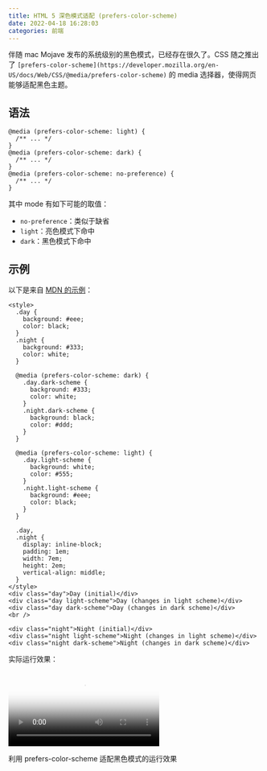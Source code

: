 ```yaml
---
title: HTML 5 深色模式适配 (prefers-color-scheme)
date: 2022-04-18 16:28:03
categories: 前端
---
```

伴随 mac Mojave 发布的系统级别的黑色模式，已经存在很久了。CSS 随之推出了 `[prefers-color-scheme](https://developer.mozilla.org/en-US/docs/Web/CSS/@media/prefers-color-scheme)` 的 media 选择器，使得网页能够适配黑色主题。

## 语法

```
@media (prefers-color-scheme: light) {
  /** ... */
}
@media (prefers-color-scheme: dark) {
  /** ... */
}
@media (prefers-color-scheme: no-preference) {
  /** ... */
}
```

其中 mode 有如下可能的取值：

*   `no-preference`：类似于缺省
*   `light`：亮色模式下命中
*   `dark`：黑色模式下命中
## 示例

以下是来自 [MDN 的示例](https://developer.mozilla.org/en-US/docs/Web/CSS/@media/prefers-color-scheme)：

```
<style>
  .day {
    background: #eee;
    color: black;
  }
  .night {
    background: #333;
    color: white;
  }

  @media (prefers-color-scheme: dark) {
    .day.dark-scheme {
      background: #333;
      color: white;
    }
    .night.dark-scheme {
      background: black;
      color: #ddd;
    }
  }

  @media (prefers-color-scheme: light) {
    .day.light-scheme {
      background: white;
      color: #555;
    }
    .night.light-scheme {
      background: #eee;
      color: black;
    }
  }

  .day,
  .night {
    display: inline-block;
    padding: 1em;
    width: 7em;
    height: 2em;
    vertical-align: middle;
  }
</style>
<div class="day">Day (initial)</div>
<div class="day light-scheme">Day (changes in light scheme)</div>
<div class="day dark-scheme">Day (changes in dark scheme)</div>
<br />

<div class="night">Night (initial)</div>
<div class="night light-scheme">Night (changes in light scheme)</div>
<div class="night dark-scheme">Night (changes in dark scheme)</div>
```

实际运行效果：

  <video src="https://vdn3.vzuu.com/SD/6ee4a5a0-bb5e-11eb-9421-82ae8ff31740.mp4?disable_local_cache=1&amp;c=avc.0.0&amp;auth_key=1650294580-0-0-3f8f0304d5c27a71139a83aa6368f76d&amp;f=mp4&amp;bu=pico&amp;expiration=1650294580&amp;v=tx" data-thumbnail="https://pic1.zhimg.com/v2-fc0abdd9ba0ab815509511c99eaa1ed4_b.jpg" poster="https://pic1.zhimg.com/v2-fc0abdd9ba0ab815509511c99eaa1ed4_b.jpg" data-size="normal" preload="metadata" loop="" playsinline="" controls=""></video>

利用 prefers-color-scheme 适配黑色模式的运行效果
